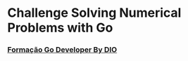 # Challenge Solving Numerical Problems with Go

### [Formação Go Developer By DIO](https://www.dio.me/)